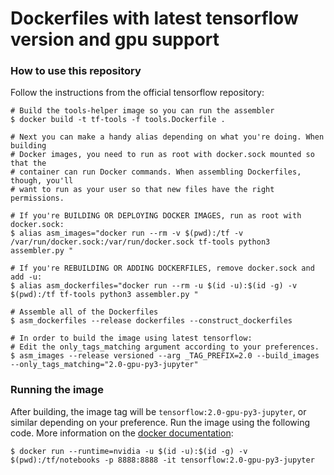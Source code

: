 # Dockerfiles with latest tensorflow version and gpu support


### How to use this repository

Follow the instructions from the official tensorflow repository:

```
# Build the tools-helper image so you can run the assembler
$ docker build -t tf-tools -f tools.Dockerfile .

# Next you can make a handy alias depending on what you're doing. When building
# Docker images, you need to run as root with docker.sock mounted so that the
# container can run Docker commands. When assembling Dockerfiles, though, you'll
# want to run as your user so that new files have the right permissions.

# If you're BUILDING OR DEPLOYING DOCKER IMAGES, run as root with docker.sock:
$ alias asm_images="docker run --rm -v $(pwd):/tf -v /var/run/docker.sock:/var/run/docker.sock tf-tools python3 assembler.py "

# If you're REBUILDING OR ADDING DOCKERFILES, remove docker.sock and add -u:
$ alias asm_dockerfiles="docker run --rm -u $(id -u):$(id -g) -v $(pwd):/tf tf-tools python3 assembler.py "

# Assemble all of the Dockerfiles
$ asm_dockerfiles --release dockerfiles --construct_dockerfiles

# In order to build the image using latest tensorflow:
# Edit the only_tags_matching argument according to your preferences.
$ asm_images --release versioned --arg _TAG_PREFIX=2.0 --build_images --only_tags_matching="2.0-gpu-py3-jupyter"
```

### Running the image

After building, the image tag will be `tensorflow:2.0-gpu-py3-jupyter`, or similar depending on your preference.
Run the image using the following code. More information on the [docker documentation](https://docs.docker.com/engine/reference/run/):

```
$ docker run --runtime=nvidia -u $(id -u):$(id -g) -v $(pwd):/tf/notebooks -p 8888:8888 -it tensorflow:2.0-gpu-py3-jupyter
```




